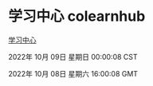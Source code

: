 # 学习中心 colearnhub
[学习中心](http://27.19.33.125:56308/colearnhub/)

2022年 10月 09日 星期日 00:00:08 CST

2022年 10月 08日 星期六 16:00:08 GMT

